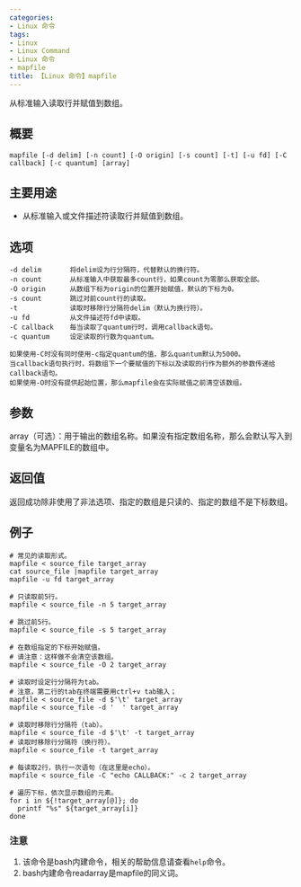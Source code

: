 ```yaml
---
categories:
- Linux 命令
tags:
- Linux
- Linux Command
- Linux 命令
- mapfile
title: 【Linux 命令】mapfile
---
```


从标准输入读取行并赋值到数组。

## 概要

```shell
mapfile [-d delim] [-n count] [-O origin] [-s count] [-t] [-u fd] [-C callback] [-c quantum] [array]
```

## 主要用途

- 从标准输入或文件描述符读取行并赋值到数组。


## 选项

```shell
-d delim       将delim设为行分隔符，代替默认的换行符。
-n count       从标准输入中获取最多count行，如果count为零那么获取全部。
-O origin      从数组下标为origin的位置开始赋值，默认的下标为0。
-s count       跳过对前count行的读取。
-t             读取时移除行分隔符delim（默认为换行符）。
-u fd          从文件描述符fd中读取。
-C callback    每当读取了quantum行时，调用callback语句。
-c quantum     设定读取的行数为quantum。

如果使用-C时没有同时使用-c指定quantum的值，那么quantum默认为5000。
当callback语句执行时，将数组下一个要赋值的下标以及读取的行作为额外的参数传递给callback语句。
如果使用-O时没有提供起始位置，那么mapfile会在实际赋值之前清空该数组。
```

## 参数

array（可选）：用于输出的数组名称。如果没有指定数组名称，那么会默认写入到变量名为MAPFILE的数组中。

## 返回值

返回成功除非使用了非法选项、指定的数组是只读的、指定的数组不是下标数组。

## 例子

```shell
# 常见的读取形式。
mapfile < source_file target_array
cat source_file |mapfile target_array
mapfile -u fd target_array

# 只读取前5行。
mapfile < source_file -n 5 target_array

# 跳过前5行。
mapfile < source_file -s 5 target_array

# 在数组指定的下标开始赋值。
# 请注意：这样做不会清空该数组。
mapfile < source_file -O 2 target_array

# 读取时设定行分隔符为tab。
# 注意，第二行的tab在终端需要用ctrl+v tab输入；
mapfile < source_file -d $'\t' target_array
mapfile < source_file -d '	' target_array

# 读取时移除行分隔符（tab）。
mapfile < source_file -d $'\t' -t target_array
# 读取时移除行分隔符（换行符）。
mapfile < source_file -t target_array

# 每读取2行，执行一次语句（在这里是echo）。
mapfile < source_file -C "echo CALLBACK:" -c 2 target_array

# 遍历下标，依次显示数组的元素。
for i in ${!target_array[@]}; do
  printf "%s" ${target_array[i]}
done
```

### 注意

1. 该命令是bash内建命令，相关的帮助信息请查看`help`命令。
2. bash内建命令readarray是mapfile的同义词。

<!-- Linux命令行搜索引擎：https://jaywcjlove.github.io/linux-command/ -->

